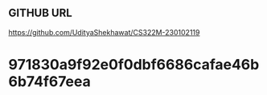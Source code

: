 ## GITHUB URL
https://github.com/UdityaShekhawat/CS322M-230102119

# 971830a9f92e0f0dbf6686cafae46b6b74f67eea

